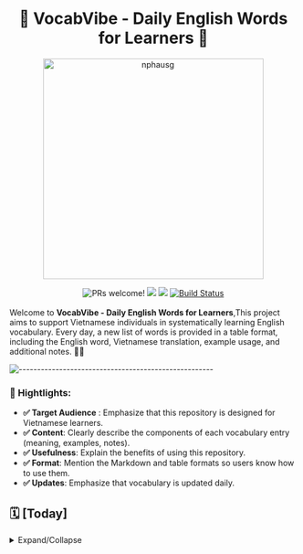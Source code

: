 
<h1 align="center"> 📗 VocabVibe - Daily English Words for Learners 🚀
</h1>
<p align="center">
<a href="https://revolut.me/nphausg" target="_blank"><img src="docs/thumbnail.jpeg" alt="nphausg" style="width: 386px !important;" ></a>
</p>
<p align="center">
<div align="center">
    <img src="https://img.shields.io/badge/PRs-welcome-brightgreen.svg" alt="PRs welcome!" />
    <img src="https://img.shields.io/badge/License-Apache%202.0-success.svg">
    <img src="https://circleci.com/gh/twilio-labs/plugin-rtc.svg?style=svg">
    <a href="https://github.com/nphausg/VocabVibe/actions/workflows/deploy.yml">
        <img alt="Build Status" src="https://github.com/nphausg/VocabVibe/actions/workflows/deploy.yml/badge.svg">
    </a>
</div>
<br>
<span>Welcome to <b>VocabVibe - Daily English Words for Learners</b>,This project aims to support Vietnamese individuals in systematically learning English vocabulary. Every day, a new list of words is provided in a table format, including the English word, Vietnamese translation, example usage, and additional notes.  🎨📱
</span>
<br>
</p>

![-----------------------------------------------------](https://raw.githubusercontent.com/andreasbm/readme/master/assets/lines/colored.png)

### 🚀 Hightlights:

- **✅ Target Audience** : Emphasize that this repository is designed for Vietnamese learners.
- **✅ Content**: Clearly describe the components of each vocabulary entry (meaning, examples, notes).
- **✅ Usefulness**: Explain the benefits of using this repository.
- **✅ Format**: Mention the Markdown and table formats so users know how to use them.
- **✅ Updates**: Emphasize that vocabulary is updated daily.


## 🗓️ [Today]

<details>
  <summary>Expand/Collapse</summary>

  | Words       | Meaning       | Example                                 | Notes                                     |
  | ----------- | ------------- | --------------------------------------- | ----------------------------------------- |
  | diligent    | Siêng năng     | She is a diligent student.            | Thể hiện sự chăm chỉ và kiên trì.        |
  | essential   | Thiết yếu      | Water is essential for life.           | Cần thiết hoặc quan trọng đến mức không thể thiếu. |
  | opportunity | Cơ hội        | This is a great opportunity to learn. | Thời điểm hoặc hoàn cảnh thuận lợi.      |
  | <a href="https://dictionary.cambridge.org/dictionary/english/die-hard">die-hard  (idiom)</a> | Kiên trung, bảo thủ, khó thay đổi, ...        | "He's a die-hard fan of Manchester United."               | (Anh ấy là một fan cuồng nhiệt của Manchester United.) - Câu này thể hiện sự trung thành và đam mê mãnh liệt của một người hâm mộ bóng đá.   |
  | <a href="https://dictionary.cambridge.org/dictionary/english/die-off">die-off  (phrasal verb)</a> | Chết dần, chết mòn cho đến khi không còn tồn tại nữa |   Many small businesses died off during the economic crisis.  | Nhiều doanh nghiệp nhỏ đã chết dần trong suốt cuộc khủng hoảng kinh tế. |
  | challenge     | Thử thách      | Learning a new language is a challenge. | Điều gì đó đòi hỏi nỗ lực và kỹ năng.           |
  | achieve       | Đạt được       | He achieved his goals.                 | Thành công trong việc đạt được điều gì đó.     |
  | <a href="https://dictionary.cambridge.org/dictionary/english/rationable">rationale</a>| Lý lẽ | He don't understand the rationale for these restrictions.     | - |
  | <a href="https://dictionary.cambridge.org/dictionary/english/competency">competency</a>| Năng lực | Her competence as a teacher is unquestionable.     | C1 |
  | <a href="https://dictionary.cambridge.org/dictionary/english/nitpicking">nitpicking</a>| Soi mói | If you spent less time nitpicking, you'd get more work done. | _ |
  | <a href="https://dictionary.cambridge.org/dictionary/english/integrity">integrity</a>| Chính trực | No one doubted that the president was a man of the highest integrity.     | C2 |
  | <a href="https://dictionary.cambridge.org/dictionary/english/perseverance">perseverance</a>| Sự kiên trì | Perseverance is key to success. (Sự kiên định và quyết tâm tiếp tục cố gắng.)     | C2 |
  | <a href="https://dictionary.cambridge.org/dictionary/english/advocate">advocate (C2)</a>| Người bào chữa | to publicly support or suggest an idea, development, or way of doing something     | We will continue to advocate for a regional, cooperative approach to the construction project |
  | <a href="https://dictionary.cambridge.org/dictionary/english/perception">perception </a>| Sự nhận thức | These photographs will affect people's perceptions of war  | C2 |
  | <a href="https://dictionary.cambridge.org/dictionary/english/intolerable">intolerable </a>| không thể chịu đựng được | too bad or unpleasant to deal with or accept (The situation has become intolerable)  | C2 |
  | <a href="https://dictionary.cambridge.org/dictionary/english/deceiver">deceiver </a>| Kẻ lừa dối | It could be difficult to detect a lie, especially from a well-practised deceiver.  | C2 |
  | <a href="https://dictionary.cambridge.org/dictionary/english/self-sufficiency">self-sufficiency</a>| Tự cung tự cấp | the quality or state of being able to provide everything you need, especially food, without the help of other people or countries  | After decades of self-sufficiency, domestic oil production could no longer satisfy demand. |
  | <a href="https://dictionary.cambridge.org/dictionary/english/apprehension">apprehension</a>|  Sự e ngại | worry about the future, or a fear that something unpleasant is going to happen | It's normal to feel a little apprehension before starting a new job. |
  | <a href="https://dictionary.cambridge.org/dictionary/english/assertiveness">assertiveness</a>|  Sự quyết đoán | the quality of being confident and not frightened to say what you want or believe | He spoke with confidence and assertiveness. |
  | <a href="https://dictionary.cambridge.org/dictionary/english/mayor">mayor</a>| Thị trưởng | a person who is elected or chosen to lead the group who governs a town or city | We need a mayor who is tough enough to clean up this town. |
  | <a href="https://dictionary.cambridge.org/dictionary/english/excruciating">excruciating</a>| đau đớn | extremely painful | His injury caused excruciating headaches. |
  | <a href="https://dictionary.cambridge.org/dictionary/english/vigorously">vigorously</a>| Mạnh mẽ | He vigorously denied the accusations. | in a way that is very forceful or energetic |
  | <a href="https://dictionary.cambridge.org/dictionary/english/shingles">shingles</a>| Bệnh Zona |This vaccine reduces the risk of developing shingles by 55 percent | a disease caused by the varicella zoster virus, which infects particular nerves and produces a line or lines of painful reddish spots on the body |
  | <a href="https://dictionary.cambridge.org/dictionary/english/psychiatric">psychiatric</a>| tâm thần | He has been transferred to a psychiatric hospital | - |
  | <a href="https://dictionary.cambridge.org/dictionary/english/physiopathology">physiopathology</a>| sinh lý học | He is a professor of the physiopathology of reproduction at the University | - |
  | <a href="https://dictionary.cambridge.org/dictionary/english/chiropractic">chiropractic</a>| nắn xương khớp | My neurologist prescribed chiropractic to control pain as part of my treatment. | - |

</details>